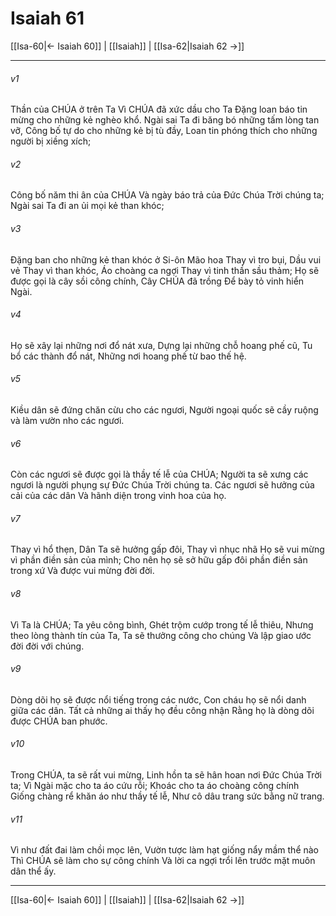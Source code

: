 # Isaiah 61

[[Isa-60|← Isaiah 60]] | [[Isaiah]] | [[Isa-62|Isaiah 62 →]]
***



###### v1 
Thần của CHÚA ở trên Ta Vì CHÚA đã xức dầu cho Ta Đặng loan báo tin mừng cho những kẻ nghèo khổ. Ngài sai Ta đi băng bó những tấm lòng tan vỡ, Công bố tự do cho những kẻ bị tù đầy, Loan tin phóng thích cho những người bị xiềng xích; 

###### v2 
Công bố năm thi ân của CHÚA Và ngày báo trả của Đức Chúa Trời chúng ta; Ngài sai Ta đi an ủi mọi kẻ than khóc; 

###### v3 
Đặng ban cho những kẻ than khóc ở Si-ôn Mão hoa Thay vì tro bụi, Dầu vui vẻ Thay vì than khóc, Áo choàng ca ngợi Thay vì tinh thần sầu thảm; Họ sẽ được gọi là cây sồi công chính, Cây CHÚA đã trồng Để bày tỏ vinh hiển Ngài. 

###### v4 
Họ sẽ xây lại những nơi đổ nát xưa, Dựng lại những chỗ hoang phế cũ, Tu bổ các thành đổ nát, Những nơi hoang phế từ bao thế hệ. 

###### v5 
Kiều dân sẽ đứng chăn cừu cho các ngươi, Người ngoại quốc sẽ cầy ruộng và làm vườn nho các ngươi. 

###### v6 
Còn các ngươi sẽ được gọi là thầy tế lễ của CHÚA; Người ta sẽ xưng các ngươi là người phụng sự Đức Chúa Trời chúng ta. Các ngươi sẽ hưởng của cải của các dân Và hãnh diện trong vinh hoa của họ. 

###### v7 
Thay vì hổ thẹn, Dân Ta sẽ hưởng gấp đôi, Thay vì nhục nhã Họ sẽ vui mừng vì phần điền sản của mình; Cho nên họ sẽ sở hữu gấp đôi phần điền sản trong xứ Và được vui mừng đời đời. 

###### v8 
Vì Ta là CHÚA; Ta yêu công bình, Ghét trộm cướp trong tế lễ thiêu, Nhưng theo lòng thành tín của Ta, Ta sẽ thưởng công cho chúng Và lập giao ước đời đời với chúng. 

###### v9 
Dòng dõi họ sẽ được nổi tiếng trong các nước, Con cháu họ sẽ nổi danh giữa các dân. Tất cả những ai thấy họ đều công nhận Rằng họ là dòng dõi được CHÚA ban phước. 

###### v10 
Trong CHÚA, ta sẽ rất vui mừng, Linh hồn ta sẽ hân hoan nơi Đức Chúa Trời ta; Vì Ngài mặc cho ta áo cứu rỗi; Khoác cho ta áo choàng công chính Giống chàng rể khăn áo như thầy tế lễ, Như cô dâu trang sức bằng nữ trang. 

###### v11 
Vì như đất đai làm chồi mọc lên, Vườn tược làm hạt giống nẩy mầm thể nào Thì CHÚA sẽ làm cho sự công chính Và lời ca ngợi trổi lên trước mặt muôn dân thể ấy.

***
[[Isa-60|← Isaiah 60]] | [[Isaiah]] | [[Isa-62|Isaiah 62 →]]
